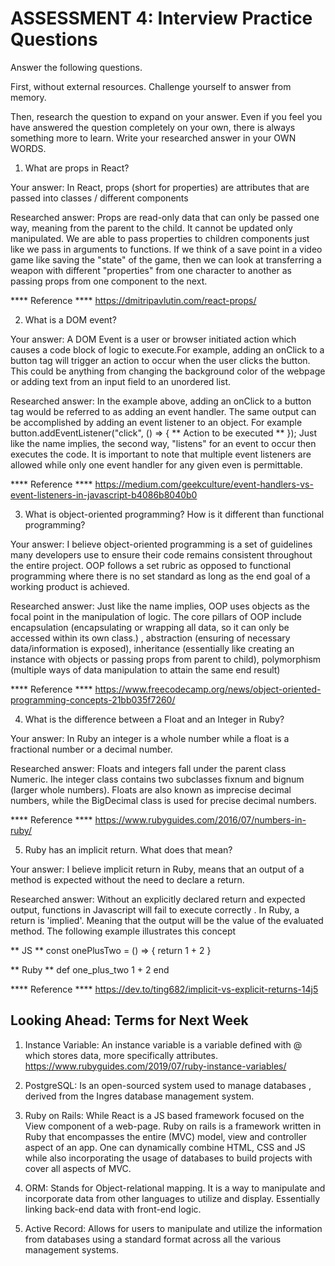 # ASSESSMENT 4: Interview Practice Questions
Answer the following questions.

First, without external resources. Challenge yourself to answer from memory.

Then, research the question to expand on your answer. Even if you feel you have answered the question completely on your own, there is always something more to learn. Write your researched answer in your OWN WORDS.  

1. What are props in React?
                          
  Your answer:
  In React, props (short for properties) are attributes that are passed into classes / different components

  Researched answer:
  Props are read-only data that can only be passed one way, meaning from the parent to the child. It cannot be updated only manipulated. We are able to
  pass properties to children components just like we pass in arguments to functions. If we think of a save point in a video game like saving the "state"
  of the game, then we can look at transferring a weapon with different "properties" from one character to another as passing props from one component to the next.

****  Reference ****
https://dmitripavlutin.com/react-props/


2. What is a DOM event?

  Your answer: 
  A DOM Event is a user or browser initiated action which causes a code block of logic to execute.For example, adding an onClick to a button tag will
  trigger an action to occur when the user clicks the button. This could be anything from changing the background color of the webpage or adding 
  text from an input field to an unordered list.

  Researched answer:
  In the example above, adding an onClick to a button tag would be referred to as adding an event handler. The same output can be accomplished by adding 
  an event listener to an object. For example 
  button.addEventListener("click", () => {
  ** Action to be executed **
  });
  Just like the name implies, the second way, "listens" for an event to occur then executes the code. It is important to note that multiple event listeners
  are allowed while only one event handler for any given even is permittable.

****  Reference ****
https://medium.com/geekculture/event-handlers-vs-event-listeners-in-javascript-b4086b8040b0

3. What is object-oriented programming? How is it different than functional programming?

  Your answer:
  I believe object-oriented programming is a set of guidelines many developers use to ensure their code remains consistent
  throughout the entire project. OOP follows a set rubric as opposed to functional programming where there is no set standard
  as long as the end goal of a working product is achieved.

  Researched answer:
  Just like the name implies, OOP uses objects as the focal point in the manipulation of logic. The core pillars of OOP include 
  encapsulation (encapsulating or wrapping all data, so it can only be accessed within its own class.) , abstraction (ensuring of necessary data/information is exposed), inheritance (essentially like creating an instance with objects 
  or passing props from parent to child), polymorphism (multiple ways of data manipulation to attain the same end result)

****  Reference ****
https://www.freecodecamp.org/news/object-oriented-programming-concepts-21bb035f7260/

4. What is the difference between a Float and an Integer in Ruby?

  Your answer:
  In Ruby an integer is a whole number while a float is a fractional number or a decimal number. 

  Researched answer:
  Floats and integers fall under the parent class Numeric. Ihe integer class contains two subclasses fixnum and bignum (larger whole numbers).
  Floats are also known as imprecise decimal numbers, while the BigDecimal class is used for precise decimal numbers.

****  Reference ****
https://www.rubyguides.com/2016/07/numbers-in-ruby/

5. Ruby has an implicit return. What does that mean?

  Your answer:
  I believe implicit return in Ruby, means that an output of a method is expected without the need to declare a return. 

  Researched answer:
  Without an explicitly declared return and expected output, functions in Javascript will fail to execute correctly . In Ruby, 
  a return is 'implied'. Meaning that the output will be the value of the evaluated method. The following example illustrates this concept
  
** JS **
const onePlusTwo = () => {
  return  1 + 2
}

** Ruby **
def one_plus_two
1 + 2
end


****  Reference ****
https://dev.to/ting682/implicit-vs-explicit-returns-14j5

## Looking Ahead: Terms for Next Week

1. Instance Variable: 
   An instance variable is a variable defined with @ which stores data, more specifically attributes.
   https://www.rubyguides.com/2019/07/ruby-instance-variables/

2. PostgreSQL:
   Is an open-sourced system used to manage databases , derived from the Ingres database management system.
   
3. Ruby on Rails:
  While React is a JS based framework focused on the View component of a web-page. Ruby on rails is a framework
   written in Ruby that encompasses the entire (MVC) model, view and controller aspect of an app. One can dynamically combine HTML, CSS and 
   JS while also incorporating the usage of databases to build projects with cover all aspects of MVC.

4. ORM:
   Stands for Object-relational mapping. It is a way to manipulate and incorporate data from other languages to  utilize 
   and display. Essentially linking back-end data with front-end logic.

5. Active Record:
   Allows for users to manipulate and utilize the information from databases using a standard format across 
   all the various management systems.
